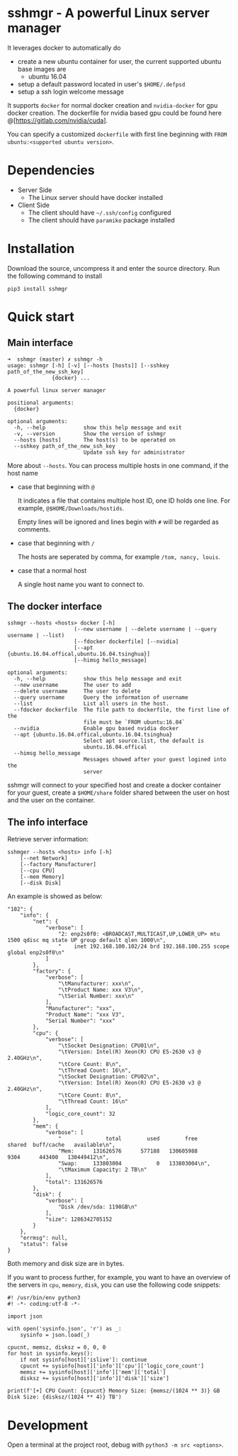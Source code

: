 # sshmgr - A powerful Linux server manager

It leverages docker to automatically do

- create a new ubuntu container for user, the current supported ubuntu base images are
    - ubuntu 16.04
- setup a default password located in user's `$HOME/.defpsd`
- setup a ssh login welcome message

It supports `docker` for normal docker creation and `nvidia-docker` for gpu docker creation.
The dockerfile for nvidia based gpu could be found here
@[https://gitlab.com/nvidia/cuda].

You can specify a customized `dockerfile` with first line beginning with `FROM ubuntu:<supported ubuntu version>`.

# Dependencies

- Server Side
    - The Linux server should have docker installed
- Client Side
    - The client should have `~/.ssh/config` configured
    - The client should have `paramiko` package installed

# Installation

Download the source, uncompress it and enter the source directory. Run the following command to install

    pip3 install sshmgr

# Quick start

## Main interface

    ➜  sshmgr (master) ✗ sshmgr -h
    usage: sshmgr [-h] [-v] [--hosts [hosts]] [--sshkey path_of_the_new_ssh_key]
                  {docker} ...

    A powerful linux server manager

    positional arguments:
      {docker}

    optional arguments:
      -h, --help            show this help message and exit
      -v, --version         Show the version of sshmgr
      --hosts [hosts]       The host(s) to be operated on
      --sshkey path_of_the_new_ssh_key
                            Update ssh key for administrator

More about `--hosts`.  You can process multiple hosts in one command, if the
host name

- case that beginning with `@`

    It indicates a file that contains multiple host ID, one ID holds one line.
    For example, `@$HOME/Downloads/hostids`.

    Empty lines will be ignored and lines begin with `#` will be regarded as
    comments.

- case that beginning with `/`

    The hosts are seperated by comma, for example `/tom, nancy, louis`.

- case that a normal host

    A single host name you want to connect to.

## The docker interface

    sshmgr --hosts <hosts> docker [-h]
                         (--new username | --delete username | --query username | --list)
                         [--fdocker dockerfile] [--nvidia]
                         [--apt {ubuntu.16.04.offical,ubuntu.16.04.tsinghua}]
                         [--himsg hello_message]

    optional arguments:
      -h, --help            show this help message and exit
      --new username        The user to add
      --delete username     The user to delete
      --query username      Query the information of username
      --list                List all users in the host.
      --fdocker dockerfile  The file path to dockerfile, the first line of the
                            file must be `FROM ubuntu:16.04`
      --nvidia              Enable gpu based nvidia docker
      --apt {ubuntu.16.04.offical,ubuntu.16.04.tsinghua}
                            Select apt source.list, the default is
                            ubuntu.16.04.offical
      --himsg hello_message
                            Messages showed after your guest logined into the
                            server

sshmgr will connect to your specified host and create a docker container for
your guest, create a `$HOME/share` folder shared between the user on host and the
user on the container.

## The info interface

Retrieve server information:

    sshmger --hosts <hosts> info [-h]
        [--net Network]
        [--factory Manufacturer]
        [--cpu CPU]
        [--mem Memory]
        [--disk Disk]

An example is showed as below:

    "102": {
        "info": {
            "net": {
                "verbose": [
                    "2: enp2s0f0: <BROADCAST,MULTICAST,UP,LOWER_UP> mtu 1500 qdisc mq state UP group default qlen 1000\n",
                    "    inet 192.168.100.102/24 brd 192.168.100.255 scope global enp2s0f0\n"
                ]
            },
            "factory": {
                "verbose": [
                    "\tManufacturer: xxx\n",
                    "\tProduct Name: xxx V3\n",
                    "\tSerial Number: xxx\n"
                ],
                "Manufacturer": "xxx",
                "Product Name": "xxx V3",
                "Serial Number": "xxx"
            },
            "cpu": {
                "verbose": [
                    "\tSocket Designation: CPU01\n",
                    "\tVersion: Intel(R) Xeon(R) CPU E5-2630 v3 @ 2.40GHz\n",
                    "\tCore Count: 8\n",
                    "\tThread Count: 16\n",
                    "\tSocket Designation: CPU02\n",
                    "\tVersion: Intel(R) Xeon(R) CPU E5-2630 v3 @ 2.40GHz\n",
                    "\tCore Count: 8\n",
                    "\tThread Count: 16\n"
                ],
                "logic_core_count": 32
            },
            "mem": {
                "verbose": [
                    "              total        used        free      shared  buff/cache   available\n",
                    "Mem:      131626576      577188   130605988        9304      443400   130449412\n",
                    "Swap:     133803004           0   133803004\n",
                    "\tMaximum Capacity: 2 TB\n"
                ],
                "total": 131626576
            },
            "disk": {
                "verbose": [
                    "Disk /dev/sda: 1198GB\n"
                ],
                "size": 1286342705152
            }
        },
        "errmsg": null,
        "status": false
    }

Both memory and disk size are in bytes.

If you want to process further, for example, you want to have an overview of the
servers in `cpu`, `memory`, `disk`, you can use the following code snippets:

    #! /usr/bin/env python3
    #! -*- coding:utf-8 -*-

    import json

    with open('sysinfo.json', 'r') as _:
        sysinfo = json.load(_)

    cpucnt, memsz, disksz = 0, 0, 0
    for host in sysinfo.keys():
        if not sysinfo[host]['islive']: continue
        cpucnt += sysinfo[host]['info']['cpu']['logic_core_count']
        memsz += sysinfo[host]['info']['mem']['total']
        disksz += sysinfo[host]['info']['disk']['size']

    print(f'[+] CPU Count: {cpucnt} Memory Size: {memsz/(1024 ** 3)} GB Disk Size: {disksz/(1024 ** 4)} TB')

# Development

Open a terminal at the project root, debug with `python3 -m src <options>`.
